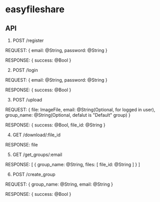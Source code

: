 # easyfileshare

## API
1. POST /register

REQUEST:
{
	email: @String,
	password: @String
}

RESPONSE:
{
	success: @Bool
}

2. POST /login

REQUEST:
{
	email: @String,
	password: @String
}

RESPONSE:
{
	success: @Bool
}

3. POST /upload

REQUEST:
{
	file: ImageFile,
	email: @String(Optional, for logged in user),
	group_name: @String(Optional, defalut is "Default" group)
}

RESPONSE:
{
	success: @Bool,
	file_id: @String
}

4. GET /download/:file_id

RESPONSE:
file

5. GET /get_groups/:email

RESPONSE:
[
	{
		group_name: @String,
		files: [
			file_id: @String
		]
	}
]

6. POST /create_group

REQUEST:
{
	group_name: @String,
	email: @String
}

RESPONSE:
{
	success: @Bool
}